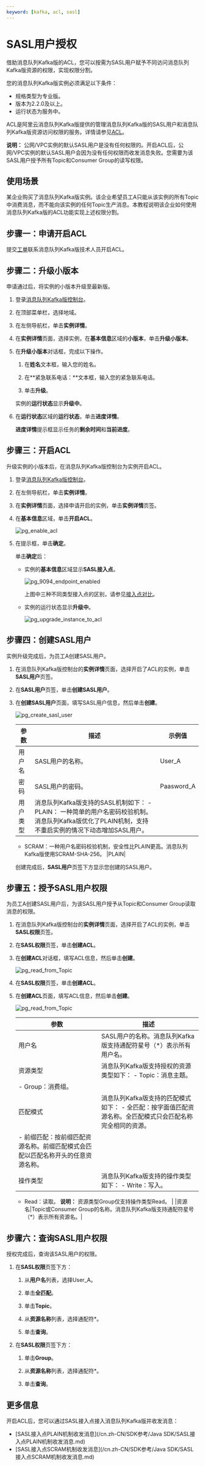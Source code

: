```yaml
---
keyword: [kafka, acl, sasl]
---
```


# SASL用户授权

借助消息队列Kafka版的ACL，您可以按需为SASL用户赋予不同访问消息队列Kafka版资源的权限，实现权限分割。

您的消息队列Kafka版实例必须满足以下条件：

-   规格类型为专业版。
-   版本为2.2.0及以上。
-   运行状态为服务中。

ACL是阿里云消息队列Kafka版提供的管理消息队列Kafka版的SASL用户和消息队列Kafka版资源访问权限的服务。详情请参见[ACL](/cn.zh-CN/权限控制/权限控制概述.md)。

**说明：** 公网/VPC实例的默认SASL用户是没有任何权限的。开启ACL后，公网/VPC实例的默认SASL用户会因为没有任何权限而收发消息失败。您需要为该SASL用户授予所有Topic和Consumer Group的读写权限。

## 使用场景

某企业购买了消息队列Kafka版实例。该企业希望员工A只能从该实例的所有Topic中消费消息，而不能向该实例的任何Topic生产消息。本教程说明该企业如何使用消息队列Kafka版的ACL功能实现上述权限分割。

## 步骤一：申请开启ACL

提交[工单](https://selfservice.console.aliyun.com/ticket/category/alikafka)联系消息队列Kafka版技术人员开启ACL。

## 步骤二：升级小版本

申请通过后，将实例的小版本升级至最新版。

1.  登录[消息队列Kafka版控制台](http://kafka.console.aliyun.com)。

2.  在顶部菜单栏，选择地域。

3.  在左侧导航栏，单击**实例详情**。

4.  在**实例详情**页面，选择实例，在**基本信息**区域的**小版本**，单击**升级小版本**。

5.  在**升级小版本**对话框，完成以下操作。

    1.  在**姓名**文本框，输入您的姓名。

    2.  在**紧急联系电话：**文本框，输入您的紧急联系电话。

    3.  单击**升级**。

    实例的**运行状态**显示**升级中**。

6.  在**运行状态**区域的**运行状态**，单击**进度详情**。

    **进度详情**提示框显示任务的**剩余时间**和**当前进度**。


## 步骤三：开启ACL

升级实例的小版本后，在消息队列Kafka版控制台为实例开启ACL。

1.  登录[消息队列Kafka版控制台](https://kafka.console.aliyun.com/)。

2.  在左侧导航栏，单击**实例详情**。

3.  在**实例详情**页面，选择申请开启的实例，单击**实例详情**页签。

4.  在**基本信息**区域，单击**开启ACL**。

    ![pg_enable_acl](https://static-aliyun-doc.oss-cn-hangzhou.aliyuncs.com/assets/img/zh-CN/7247559951/p99533.png)

5.  在提示框，单击**确定**。

    单击**确定**后：

    -   实例的**基本信息**区域显示**SASL接入点**。

        ![pg_9094_endpoint_enabled](https://static-aliyun-doc.oss-cn-hangzhou.aliyuncs.com/assets/img/zh-CN/7247559951/p99537.png)

        上图中三种不同类型接入点的区别，请参见[接入点对比](/cn.zh-CN/产品简介/接入点对比.md)。

    -   实例的运行状态显示**升级中**。

        ![pg_upgrade_instance_to_acl](https://static-aliyun-doc.oss-cn-hangzhou.aliyuncs.com/assets/img/zh-CN/7247559951/p99528.png)


## 步骤四：创建SASL用户

实例升级完成后，为员工A创建SASL用户。

1.  在消息队列Kafka版控制台的**实例详情**页面，选择开启了ACL的实例，单击**SASL用户**页签。

2.  在**SASL用户**页签，单击**创建SASL用户**。

3.  在**创建SASL用户**页面，填写SASL用户信息，然后单击**创建**。

    ![pg_create_sasl_user](https://static-aliyun-doc.oss-cn-hangzhou.aliyuncs.com/assets/img/zh-CN/7247559951/p99571.png)

    |参数|描述|示例值|
    |--|--|---|
    |用户名|SASL用户的名称。|User\_A|
    |密码|SASL用户的密码。|Paasword\_A|
    |用户类型|消息队列Kafka版支持的SASL机制如下：     -   PLAIN： 一种简单的用户名密码校验机制。消息队列Kafka版优化了PLAIN机制，支持不重启实例的情况下动态增加SASL用户。
    -   SCRAM：一种用户名密码校验机制，安全性比PLAIN更高。消息队列Kafka版使用SCRAM-SHA-256。
|PLAIN|

    创建完成后，**SASL用户**页签下方显示您创建的SASL用户。


## 步骤五：授予SASL用户权限

为员工A创建SASL用户后，为该SASL用户授予从Topic和Consumer Group读取消息的权限。

1.  在消息队列Kafka版控制台的**实例详情**页面，选择开启了ACL的实例，单击**SASL权限**页签。

2.  在**SASL权限**页签，单击**创建ACL**。

3.  在**创建ACL**对话框，填写ACL信息，然后单击**创建**。

    ![pg_read_from_Topic](https://static-aliyun-doc.oss-cn-hangzhou.aliyuncs.com/assets/img/zh-CN/7247559951/p99574.png)

4.  在**SASL权限**页签，单击**创建ACL**。

5.  在**创建ACL**页面，填写ACL信息，然后单击**创建**。

    ![pg_read_from_Topic](https://static-aliyun-doc.oss-cn-hangzhou.aliyuncs.com/assets/img/zh-CN/7247559951/p99587.png)

    |参数|描述|
    |--|--|
    |用户名|SASL用户的名称。消息队列Kafka版支持通配符星号（\*）表示所有用户名。|
    |资源类型|消息队列Kafka版支持授权的资源类型如下：     -   Topic：消息主题。
    -   Group：消费组。 |
    |匹配模式|消息队列Kafka版支持的匹配模式如下：     -   全匹配：按字面值匹配资源名称。全匹配模式只会匹配名称完全相同的资源。
    -   前缀匹配：按前缀匹配资源名称。前缀匹配模式会匹配以匹配名称开头的任意资源名称。 |
    |操作类型|消息队列Kafka版支持的操作类型如下：    -   Write：写入。
    -   Read：读取。
**说明：** 资源类型Group仅支持操作类型Read。 |
    |资源名|Topic或Consumer Group的名称。消息队列Kafka版支持通配符星号（\*）表示所有资源名。|


## 步骤六：查询SASL用户权限

授权完成后，查询该SASL用户的权限。

1.  在**SASL权限**页签下方：

    1.  从**用户名**列表，选择User\_A。

    2.  单击**全匹配**。

    3.  单击**Topic**。

    4.  从**资源名称**列表，选择通配符\*。

    5.  单击**查询**。

2.  在**SASL权限**页签下方：

    1.  单击**Group**。

    2.  从**资源名称**列表，选择通配符\*。

    3.  单击**查询**。


## 更多信息

开启ACL后，您可以通过SASL接入点接入消息队列Kafka版并收发消息：

-   [SASL接入点PLAIN机制收发消息](/cn.zh-CN/SDK参考/Java SDK/SASL接入点PLAIN机制收发消息.md)
-   [SASL接入点SCRAM机制收发消息](/cn.zh-CN/SDK参考/Java SDK/SASL接入点SCRAM机制收发消息.md)

